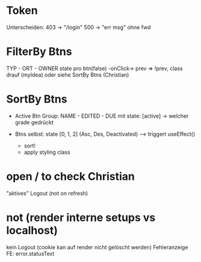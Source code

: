 # Token
Unterscheiden: 403 -> "/login"   500 -> "err msg" ohne fwd


# FilterBy Btns
TYP - ORT - OWNER
state pro btn(false) -onClick-> prev => !prev, class drauf (myIdea)
oder siehe SortBy Btns (Christian)


# SortBy Btns
- Active Btn Group:
NAME - EDITED - DUE
mit state: [active] -> welcher grade gedrückt

- Btns selbst:
state [0, 1, 2] (Asc, Des, Deactivated)
--> triggert useEffect()
  - sort!
  - apply styling class


# open / to check Christian
"aktives" Logout (not on refresh)


# not (render interne setups vs localhost)
kein Logout (cookie kan auf render nicht gelöscht werden)
Fehleranzeige FE: error.statusText

